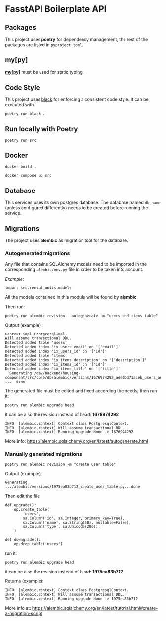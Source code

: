 # FasstAPI Boilerplate API

## Packages

This project uses **poetry** for dependency management, the rest of the packages are listed in `pyproject.toml`.

## **my[py]**
[**my[py]**](https://mypy.readthedocs.io/en/stable/getting_started.html) must be used for static typing.

## Code Style

This project uses [black](https://github.com/psf/black) for enforcing a consistent code style. It can be executed with
```
poetry run black .
```

## Run locally with **Poetry**
```
poetry run src
```

## Docker
```
docker build .
```

```
docker compose up src
```

## Database

This services uses its own postgres database. The database named `db_name` (unless configured differently) needs to be created before running the service.

## Migrations
The project uses **alembic** as migration tool for the database.

### Autogenerated migrations

Any file that contains SQLAlchemy models need to be imported in the corresponding `alembic/env.py` file in order to be taken into account.

_Example:_

```
import src.rental_units.models
```
All the models contained in this module will be found by **alembic**

Then run:
```
poetry run alembic revision --autogenerate -m "users and items table"
```

Output (example):
```
Context impl PostgresqlImpl.
Will assume transactional DDL.
Detected added table 'users'
Detected added index 'ix_users_email' on '['email']'
Detected added index 'ix_users_id' on '['id']'
Detected added table 'items'
Detected added index 'ix_items_description' on '['description']'
Detected added index 'ix_items_id' on '['id']'
Detected added index 'ix_items_title' on '['title']'
  Generating /dev/backend/housing-component/src/core/db/alembic/versions/1676974292_ad61bd71aceb_users_and_items_table.py ...  done
  ```

The generated file must be edited and fixed according the needs, then run it:
```
poetry run alembic upgrade head
```
it can be also the revision instead of head: __1676974292__
```
INFO  [alembic.context] Context class PostgresqlContext.
INFO  [alembic.context] Will assume transactional DDL.
INFO  [alembic.context] Running upgrade None -> 1676974292
```

More info: https://alembic.sqlalchemy.org/en/latest/autogenerate.html

### Manually generated migrations

```
poetry run alembic revision -m "create user table"
```
Output (example):
```
Generating .../alembic/versions/1975ea83b712_create_user_table.py...done
```

Then edit the file

```
def upgrade():
    op.create_table(
        'users',
        sa.Column('id', sa.Integer, primary_key=True),
        sa.Column('name', sa.String(50), nullable=False),
        sa.Column('type', sa.Unicode(200)),
    )

def downgrade():
    op.drop_table('users')
```

run it:

```
poetry run alembic upgrade head
```
it can be also the revision instead of head: __1975ea83b712__

Returns (example):
```
INFO  [alembic.context] Context class PostgresqlContext.
INFO  [alembic.context] Will assume transactional DDL.
INFO  [alembic.context] Running upgrade None -> 1975ea83b712
```

More info at: https://alembic.sqlalchemy.org/en/latest/tutorial.html#create-a-migration-script

